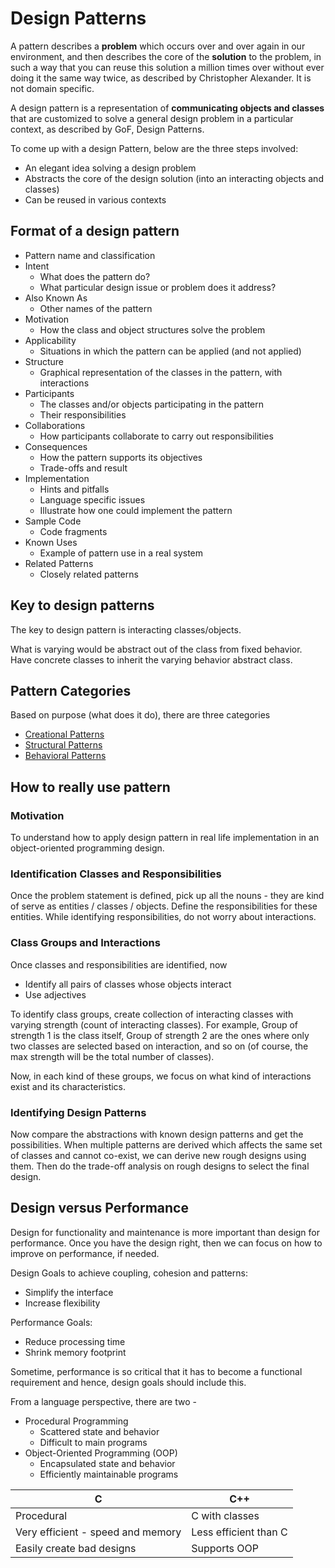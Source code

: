 # Design Patterns

A pattern describes a **problem** which occurs over and over again in our environment, and then describes the core of the **solution** to the problem, in such a way that you can reuse this solution a million times over without ever doing it the same way twice, as described by Christopher Alexander. It is not domain specific.

A design pattern is a representation of **communicating objects and classes** that are customized to solve a general design problem in a particular context, as described by GoF, Design Patterns.

To come up with a design Pattern, below are the three steps involved:
* An elegant idea solving a design problem
* Abstracts the core of the design solution (into an interacting objects and classes)
* Can be reused in various contexts

## Format of a design pattern
* Pattern name and classification
* Intent
  * What does the pattern do?
  * What particular design issue or problem does it address?
* Also Known As
  * Other names of the pattern
* Motivation
  * How the class and object structures solve the problem
* Applicability
  * Situations in which the pattern can be applied  (and not applied)
* Structure
  * Graphical representation of the classes in the pattern, with interactions
* Participants
  * The classes and/or objects participating in the pattern
  * Their responsibilities
* Collaborations
  * How participants collaborate to carry out responsibilities
* Consequences
  * How the pattern supports its objectives
  * Trade-offs and result
* Implementation
  * Hints and pitfalls
  * Language specific issues
  * Illustrate how one could implement the pattern
* Sample Code
  * Code fragments
* Known Uses
  * Example of pattern use in a real system
* Related Patterns
  * Closely related patterns

## Key to design patterns
The key to design pattern is interacting classes/objects.

What is varying would be abstract out of the class from fixed behavior. Have concrete classes to inherit the varying behavior abstract class.

## Pattern Categories
Based on purpose (what does it do), there are three categories
* [Creational Patterns](creational-patterns.md)
* [Structural Patterns](structural-patterns.md)
* [Behavioral Patterns](behavioral-patterns.md)

## How to really use pattern

### Motivation
To understand how to apply design pattern in real life implementation in an object-oriented programming design.

### Identification Classes and Responsibilities
Once the problem statement is defined, pick up all the nouns - they are kind of serve as entities / classes / objects. Define the responsibilities for these entities. While identifying responsibilities, do not worry about interactions.

### Class Groups and Interactions
Once classes and responsibilities are identified, now
* Identify all pairs of classes whose objects interact
* Use adjectives

To identify class groups, create collection of interacting classes with varying strength (count of interacting classes). For example, Group of strength 1 is the class itself, Group of strength 2 are the ones where only two classes are selected based on interaction, and so on (of course, the max strength will be the total number of classes).

Now, in each kind of these groups, we focus on what kind of interactions exist and its characteristics.

### Identifying Design Patterns
Now compare the abstractions with known design patterns and get the possibilities. When multiple patterns are derived which affects the same set of classes and cannot co-exist, we can derive new rough designs using them.
Then do the trade-off analysis on rough designs to select the final design.

## Design versus Performance

Design for functionality and maintenance is more important than design for performance. Once you have the design right, then we can focus on how to improve on performance, if needed.

Design Goals to achieve coupling, cohesion and patterns:
* Simplify the interface
* Increase flexibility 

Performance Goals:
* Reduce processing time
* Shrink memory footprint

Sometime, performance is so critical that it has to become a functional requirement and hence, design goals should include this.

From a language perspective, there are two -
* Procedural Programming
  * Scattered state and behavior
  * Difficult to main programs
* Object-Oriented Programming (OOP)
  * Encapsulated state and behavior
  * Efficiently maintainable programs

| C                                 | C++                   |
|-----------------------------------|-----------------------|
| Procedural                        | C with classes        |
| Very efficient - speed and memory | Less efficient than C |
| Easily create bad designs         | Supports OOP          |